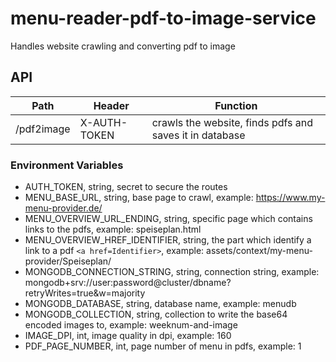 # menu-reader-pdf-to-image-service

Handles website crawling and converting pdf to image 

## API
| Path          | Header       | Function                                                |
|---------------|--------------|---------------------------------------------------------|
| /pdf2image    | X-AUTH-TOKEN | crawls the website, finds pdfs and saves it in database |

### Environment Variables 
    
- AUTH_TOKEN, string, secret to secure the routes
- MENU_BASE_URL, string, base page to crawl, example: https://www.my-menu-provider.de/
- MENU_OVERVIEW_URL_ENDING, string, specific page which contains links to the pdfs, example: speiseplan.html
- MENU_OVERVIEW_HREF_IDENTIFIER, string, the part which identify a link to a pdf `<a href=Identifier>`, example: assets/context/my-menu-provider/Speiseplan/
- MONGODB_CONNECTION_STRING, string, connection string, example: mongodb+srv://user:password@cluster/dbname?retryWrites=true&w=majority
- MONGODB_DATABASE, string, database name, example: menudb
- MONGODB_COLLECTION, string, collection to write the base64 encoded images to, example: weeknum-and-image
- IMAGE_DPI, int, image quality in dpi, example: 160
- PDF_PAGE_NUMBER, int, page number of menu in pdfs, example: 1
